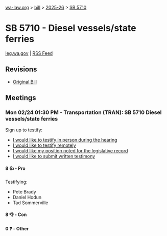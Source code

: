 [wa-law.org](/) > [bill](/bill/) > [2025-26](/bill/2025-26/) > [SB 5710](/bill/2025-26/sb/5710/)

# SB 5710 - Diesel vessels/state ferries
[leg.wa.gov](https://app.leg.wa.gov/billsummary?BillNumber=5710&Year=2025&Initiative=false) | [RSS Feed](./rss.xml)

## Revisions
* [Original Bill](1/)

## Meetings
### Mon 02/24 01:30 PM - Transportation (TRAN): SB 5710 Diesel vessels/state ferries
Sign up to testify:
* [I would like to testify in person during the hearing](https://app.leg.wa.gov/csi/Testifier/Add?chamber=House&mId=32896&aId=164795&caId=26051&tId=1)
* [I would like to testify remotely](https://app.leg.wa.gov/csi/Testifier/Add?chamber=House&mId=32896&aId=164795&caId=26051&tId=2)
* [I would like my position noted for the legislative record](https://app.leg.wa.gov/csi/Testifier/Add?chamber=House&mId=32896&aId=164795&caId=26051&tId=3)
* [I would like to submit written testimony](https://app.leg.wa.gov/csi/Testifier/Add?chamber=House&mId=32896&aId=164795&caId=26051&tId=4)

#### 8 👍 - Pro
Testifying:
* Pete Brady
* Daniel Hodun
* Tad Sommerville

#### 8 👎 - Con

#### 0 ❓ - Other
